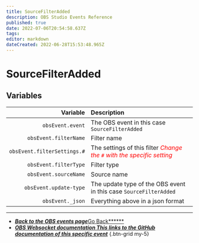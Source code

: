 ```yaml
---
title: SourceFilterAdded
description: OBS Studio Events Reference
published: true
date: 2022-07-06T20:54:58.637Z
tags:
editor: markdown
dateCreated: 2022-06-28T15:53:48.965Z
---
```


# SourceFilterAdded

## Variables

|                    Variable | Description                                                                                            |
| ---------------------------:|:------------------------------------------------------------------------------------------------------ |
|            `obsEvent.event` | The OBS event in this case `SourceFilterAdded`                                                         |
|       `obsEvent.filterName` | Filter name                                                                                            |
| `obsEvent.filterSettings.#` | The settings of this filter  <span style="color:red">*Change the `#` with the specific setting*</span> |
|       `obsEvent.filterType` | Filter type                                                                                            |
|       `obsEvent.sourceName` | Source name                                                                                            |
|      `obsEvent.update-type` | The update type of the OBS event in this case `SourceFilterAdded`                                      |
|            `obsEvent._json` | Everything above in a json format                                                                      |

---

- [<i class="mdi mdi-chevron-left"></i>***Back to the OBS events page***Go Back******](/en/Broadcasters/OBS/Events)
- [<i class="mdi mdi-github"></i> ***OBS Websocket documentation ***This links to the GitHub documentation of this specific event******](https://github.com/obsproject/obs-websocket/blob/4.x-current/docs/generated/protocol.md#sourcefilteradded)
{.btn-grid my-5}
